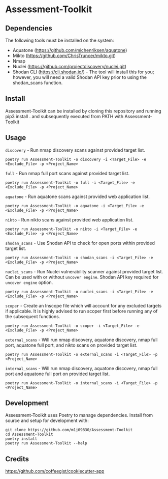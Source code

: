 # Assessment-Toolkit

## Dependencies

The following tools must be installed on the system:
* Aquatone (https://github.com/michenriksen/aquatone)
* Mikto (https://github.com/ChrisTruncer/mikto.git)
* Nmap
* Nuclei (https://github.com/projectdiscovery/nuclei.git)
* Shodan CLI (https://cli.shodan.io/) - The tool will install this for you; however, you will need a valid Shodan API key prior to using the shodan_scans function. 

## Install
Assessment-Toolkit can be installed by cloning this repository and running pip3 install . and subsequently executed from PATH with Assessment-Toolkit

## Usage

`discovery` - Run nmap discovery scans against provided target list.

`poetry run Assessment-Toolkit -o discovery -i <Target_File> -e <Exclude_File> -p <Project_Name>`

`full` - Run nmap full port scans against provided target list.

`poetry run Assessment-Toolkit -o full -i <Target_File> -e <Exclude_File> -p <Project_Name>`

`aquatone` - Run aquatone scans against provided web application list.

`poetry run Assessment-Toolkit -o aquatone -i <Target_File> -e <Exclude_File> -p <Project_Name>`

`nikto` - Run nikto scans against provided web application list.

`poetry run Assessment-Toolkit -o nikto -i <Target_File> -e <Exclude_File> -p <Project_Name>`

`shodan_scans` - Use Shodan API to check for open ports within provided target list. 

`poetry run Assessment-Toolkit -o shodan_scans -i <Target_File> -e <Exclude_File> -p <Project_Name>`

`nuclei_scans` - Run Nuclei vulnerability scanner against provided target list. Can be used with or without `uncover engine`. Shodan API key required for `uncover engine` option.

`poetry run Assessment-Toolkit -o nuclei_scans -i <Target_File> -e <Exclude_File> -p <Project_Name>`

`scoper` - Create an Inscope file which will account for any excluded targets if applicable.  It is highly advised to run scoper first before running any of the subsequent functions.

`poetry run Assessment-Toolkit -o scoper -i <Target_File> -e <Exclude_File> -p <Project_Name>`

`external_scans` - Will run nmap discovery, aquatone discovery, nmap full port, aquatone full port, and nikto scans on provided target list.

`poetry run Assessment-Toolkit -o external_scans -i <Target_File> -p <Project_Name>`

`internal_scans` - Will run nmap discovery, aquatone discovery, nmap full port and aquatone full port on provided target list.

`poetry run Assessment-Toolkit -o internal_scans -i <Target_File> -p <Project_Name>`

## Development
Assessment-Toolkit uses Poetry to manage dependencies. Install from source and setup for development with:
```
git clone https://github.com/m1j09830/Assessment-Toolkit
cd Assessment-Toolkit
poetry install
poetry run Assessment-Toolkit --help
```

## Credits
https://github.com/coffeegist/cookiecutter-app